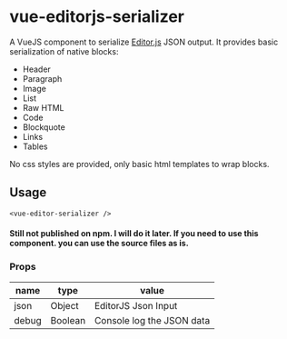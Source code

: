 # vue-editorjs-serializer

A VueJS component to serialize [Editor.js](https://editorjs.io/) JSON output.
It provides basic serialization of native blocks:

- Header
- Paragraph
- Image
- List
- Raw HTML
- Code
- Blockquote
- Links
- Tables

No css styles are provided, only basic html templates to wrap blocks.

## Usage

```
<vue-editor-serializer />
```

#### Still not published on npm. I will do it later. If you need to use this component. you can use the source files as is.

### Props

| name  | type    | value                     |
| ----- | ------- | ------------------------- |
| json  | Object  | EditorJS Json Input       |
| debug | Boolean | Console log the JSON data |
